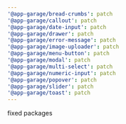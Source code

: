 ```yaml
---
'@app-garage/bread-crumbs': patch
'@app-garage/callout': patch
'@app-garage/date-input': patch
'@app-garage/drawer': patch
'@app-garage/error-message': patch
'@app-garage/image-uploader': patch
'@app-garage/menu-button': patch
'@app-garage/modal': patch
'@app-garage/multi-select': patch
'@app-garage/numeric-input': patch
'@app-garage/popover': patch
'@app-garage/slider': patch
'@app-garage/toast': patch
---
```


fixed packages
